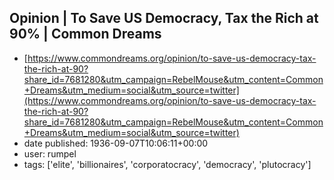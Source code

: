 ## Opinion | To Save US Democracy, Tax the Rich at 90% | Common Dreams
 - [https://www.commondreams.org/opinion/to-save-us-democracy-tax-the-rich-at-90?share_id=7681280&utm_campaign=RebelMouse&utm_content=Common+Dreams&utm_medium=social&utm_source=twitter](https://www.commondreams.org/opinion/to-save-us-democracy-tax-the-rich-at-90?share_id=7681280&utm_campaign=RebelMouse&utm_content=Common+Dreams&utm_medium=social&utm_source=twitter)
 - date published: 1936-09-07T10:06:11+00:00
 - user: rumpel
 - tags: ['elite', 'billionaires', 'corporatocracy', 'democracy', 'plutocracy']

